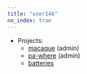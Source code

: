 ```yaml
---
title: "user146"
no_index: true
---
```


* Projects:
  * [macaque](/projects/macaque/) (admin)
  * [pa-where](/projects/pa-where/) (admin)
  * [batteries](/projects/batteries/)
